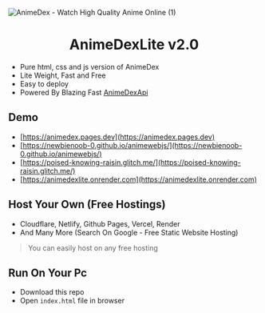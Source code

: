 ![AnimeDex - Watch High Quality Anime Online (1)](https://github.com/TechShreyash/AnimeDexLite/assets/82265247/799642dd-5e6d-440b-88e7-df4361d6df70)

<h1 align="center"><b>AnimeDexLite v2.0</b></h1>

-   Pure html, css and js version of AnimeDex
-   Lite Weight, Fast and Free
-   Easy to deploy
-   Powered By Blazing Fast [AnimeDexApi](https://api.anime-dex.workers.dev)

## Demo

- [https://animedex.pages.dev](https://animedex.pages.dev)
- [https://newbienoob-0.github.io/animewebjs/](https://newbienoob-0.github.io/animewebjs/)
- [https://poised-knowing-raisin.glitch.me/](https://poised-knowing-raisin.glitch.me/)
- [https://animedexlite.onrender.com](https://animedexlite.onrender.com)

## Host Your Own (Free Hostings)

-   Cloudflare, Netlify, Github Pages, Vercel, Render
-   And Many More (Search On Google - Free Static Website Hosting)

> You can easily host on any free hosting

## Run On Your Pc

-   Download this repo
-   Open `index.html` file in browser
